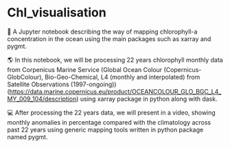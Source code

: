 # Chl_visualisation
💁 A Jupyter notebook describing the way of mapping chlorophyll-a concentration in the ocean using the main packages such as xarray and pygmt. 

🌎 In this notebook, we will be processing 22 years chlorophyll monthly data from Corpenicus Marine Service (Global Ocean Colour (Copernicus-GlobColour), Bio-Geo-Chemical, L4 (monthly and interpolated) from Satellite Observations (1997-ongoing)) (https://data.marine.copernicus.eu/product/OCEANCOLOUR_GLO_BGC_L4_MY_009_104/description) using xarray package in python along with dask.

💻 After processing the 22 years data, we will present in a video, showing monthly anomalies in percentage compared with the climatology across past 22 years using generic mapping tools written in python package named pygmt. 

